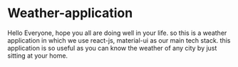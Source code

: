 # Weather-application 
Hello Everyone, hope you all are doing well in your life. so this is a weather application in which we use react-js, material-ui as our main tech stack.
this application is so useful as you can know the weather of any city by just sitting at your home.
